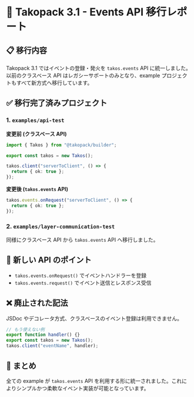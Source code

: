 # 🎯 Takopack 3.1 - Events API 移行レポート

## 📋 移行内容

Takopack 3.1 ではイベントの登録・発火を `takos.events` API に統一しました。以前のクラスベース API はレガシーサポートのみとなり、example プロジェクトもすべて新方式へ移行しています。

## ✅ 移行完了済みプロジェクト

### 1. `examples/api-test`

**変更前 (クラスベース API)**
```typescript
import { Takos } from "@takopack/builder";

export const takos = new Takos();

takos.client("serverToClient", () => {
  return { ok: true };
});
```

**変更後 (`takos.events` API)**
```typescript
takos.events.onRequest("serverToClient", () => {
  return { ok: true };
});
```

### 2. `examples/layer-communication-test`

同様にクラスベース API から `takos.events` API へ移行しました。

## 🚀 新しい API のポイント

- `takos.events.onRequest()` でイベントハンドラーを登録
- `takos.events.request()` でイベント送信とレスポンス受信

## ❌ 廃止された記法

JSDoc やデコレータ方式、クラスベースのイベント登録は利用できません。

```typescript
// もう使えない例
export function handler() {}
export const takos = new Takos();
takos.client("eventName", handler);
```

## 🎯 まとめ

全ての example が `takos.events` API を利用する形に統一されました。これによりシンプルかつ柔軟なイベント実装が可能となっています。
